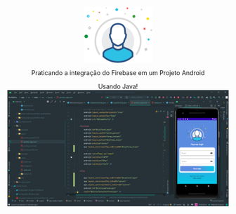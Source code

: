 

<div  align="center">
<img style="width:155px;" align="center" src="https://github.com/Kleitomberg/ProfileFire/blob/master/app/src/main/res/drawable/lg.png"/>
</div>

<div  align="center">
<p>Praticando a integração do Firebase em um Projeto Android</p>
Usando Java!
  </div>

<div  align="center">
<img  align="center" src="https://github.com/Kleitomberg/ProfileFire/blob/master/app/src/main/res/drawable/Captura%20de%20tela%202023-02-14%20214118.png"/>
</div>



